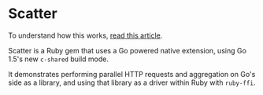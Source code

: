 # Scatter

To understand how this works, [read this article](http://blog.paracode.com/2015/08/28/ruby-and-go-sitting-in-a-tree/).


Scatter is a Ruby gem that uses a Go powered native extension, using Go 1.5's
new `c-shared` build mode.

It demonstrates performing parallel HTTP requests and aggregation on Go's side as
a library, and using that library as a driver within Ruby with `ruby-ffi`.


